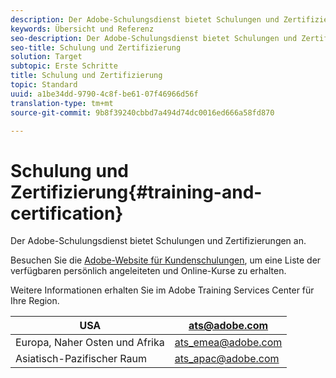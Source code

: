 ```yaml
---
description: Der Adobe-Schulungsdienst bietet Schulungen und Zertifizierungen an.
keywords: Übersicht und Referenz
seo-description: Der Adobe-Schulungsdienst bietet Schulungen und Zertifizierungen an.
seo-title: Schulung und Zertifizierung
solution: Target
subtopic: Erste Schritte
title: Schulung und Zertifizierung
topic: Standard
uuid: a1be34dd-9790-4c8f-be61-07f46966d56f
translation-type: tm+mt
source-git-commit: 9b8f39240cbbd7a494d74dc0016ed666a58fd870

---
```



# Schulung und Zertifizierung{#training-and-certification}

Der Adobe-Schulungsdienst bietet Schulungen und Zertifizierungen an.

Besuchen Sie die [Adobe-Website für Kundenschulungen](https://training.adobe.com/training/courses.html#solution=adobeTarget), um eine Liste der verfügbaren persönlich angeleiteten und Online-Kurse zu erhalten.

Weitere Informationen erhalten Sie im Adobe Training Services Center für Ihre Region.

| USA | [ats@adobe.com](mailto:ats@adobe.com) |
|---|---|
| Europa, Naher Osten und Afrika | [ats_emea@adobe.com](mailto:ats_emea@adobe.com) |
| Asiatisch-Pazifischer Raum | [ats_apac@adobe.com](mailto:ats_apac@adobe.com) |

